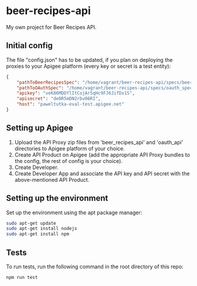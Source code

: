 # beer-recipes-api
My own project for Beer Recipes API.

## Initial config

The file "config.json" has to be updated, if you plan on deploying the proxies to your Apigee platform (every key or secret is a test entity):

```json
{
    "pathToBeerRecipesSpec": "/home/vagrant/beer-recipes-api/specs/beer_recipes_spec.json",
    "pathToOAuthSpec": "/home/vagrant/beer-recipes-api/specs/oauth_spec.json",
    "apikey": "veK86MDDYlItCojArSqHc9FJ6JifDx1S",
    "apisecret": "de0R5mDN2rbv06RI",
    "host": "paweltutka-eval-test.apigee.net"
}
```

## Setting up Apigee

1. Upload the API Proxy zip files from 'beer_recipes_api' and 'oauth_api' directories to Apigee platform of your choice. 
2. Create API Product on Apigee (add the appropriate API Proxy bundles to the config, the rest of config is your choice).
3. Create Developer.
4. Create Developer App and associate the API key and API secret with the above-mentioned API Product.

## Setting up the environment

Set up the environment using the apt package manager:

```bash
sudo apt-get update
sudo apt-get install nodejs
sudo apt-get install npm
```

## Tests

To run tests, run the following command in the root directory of this repo:

```bash
npm run test
```
